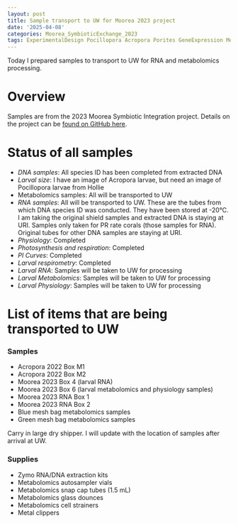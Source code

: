 ```yaml
---
layout: post
title: Sample transport to UW for Moorea 2023 project
date: '2025-04-08'
categories: Moorea_SymbioticExchange_2023
tags: ExperimentalDesign Pocillopora Acropora Porites GeneExpression Metabolomics
---
```

Today I prepared samples to transport to UW for RNA and metabolomics processing. 

# Overview

Samples are from the 2023 Moorea Symbiotic Integration project. Details on the project can be [found on GitHub here](https://github.com/AHuffmyer/moorea_symbiotic_exchange_2023).  

# Status of all samples

- *DNA samples*: All species ID has been completed from extracted DNA 
- *Larval size*: I have an image of Acropora larvae, but need an image of Pocillopora larvae from Hollie 
- Metabolomics samples: All will be transported to UW 
- *RNA samples*: All will be transported to UW. These are the tubes from which DNA species ID was conducted. They have been stored at -20°C. I am taking the original shield samples and extracted DNA is staying at URI. Samples only taken for PR rate corals (those samples for RNA). Original tubes for other DNA samples are staying at URI. 
- *Physiology*: Completed
- *Photosynthesis and respiration*: Completed
- *PI Curves*: Completed
- *Larval respirometry*: Completed
- *Larval RNA*: Samples will be taken to UW for processing 
- *Larval Metabolomics*: Samples will be taken to UW for processing 
- *Larval Physiology*: Samples will be taken to UW for processing 

# List of items that are being transported to UW 

### Samples 

- Acropora 2022 Box M1
- Acropora 2022 Box M2
- Moorea 2023 Box 4 (larval RNA)
- Moorea 2023 Box 6 (larval metabolomics and physiology samples)
- Moorea 2023 RNA Box 1
- Moorea 2023 RNA Box 2
- Blue mesh bag metabolomics samples
- Green mesh bag metabolomics samples 

Carry in large dry shipper. I will update with the location of samples after arrival at UW.   

### Supplies 

- Zymo RNA/DNA extraction kits
- Metabolomics autosampler vials
- Metabolomics snap cap tubes (1.5 mL)
- Metabolomics glass dounces
- Metabolomics cell strainers 
- Metal clippers 

